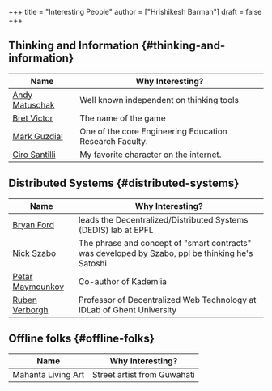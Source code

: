 +++
title = "Interesting People"
author = ["Hrishikesh Barman"]
draft = false
+++

## Thinking and Information {#thinking-and-information}

| Name                                                       | Why Interesting?                                        |
|------------------------------------------------------------|---------------------------------------------------------|
| [Andy Matuschak](https://andymatuschak.org/)               | Well known independent on thinking tools                |
| [Bret Victor](http://worrydream.com/#!/Bio)                | The name of the game                                    |
| [Mark Guzdial](https://en.wikipedia.org/wiki/Mark_Guzdial) | One of the core Engineering Education Research Faculty. |
| [Ciro Santilli](https://cirosantilli.com)                  | My favorite character on the internet.                  |


## Distributed Systems {#distributed-systems}

| Name                                                   | Why Interesting?                                                                                 |
|--------------------------------------------------------|--------------------------------------------------------------------------------------------------|
| [Bryan Ford](https://bford.info/)                      | leads the Decentralized/Distributed Systems (DEDIS) lab at EPFL                                  |
| [Nick Szabo](https://en.wikipedia.org/wiki/Nick_Szabo) | The phrase and concept of "smart contracts" was developed by Szabo, ppl be thinking he's Satoshi |
| [Petar Maymounkov](https://github.com/petar)           | Co-author of Kademlia                                                                            |
| [Ruben Verborgh](https://ruben.verborgh.org/)          | Professor of Decentralized Web Technology at IDLab of Ghent University                           |


## Offline folks {#offline-folks}

| Name               | Why Interesting?            |
|--------------------|-----------------------------|
| Mahanta Living Art | Street artist from Guwahati |
